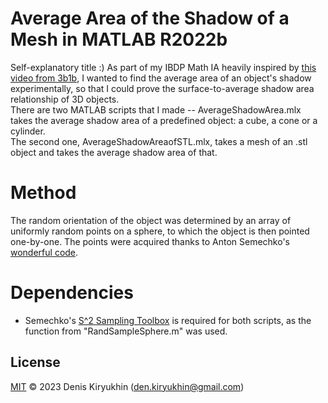 # Average Area of the Shadow of a Mesh in MATLAB R2022b
Self-explanatory title :) 
As part of my IBDP Math IA heavily inspired by [this video from 3b1b](https://www.youtube.com/watch?v=ltLUadnCyi0), I wanted to find the average area of an object's shadow experimentally, so that I could prove the surface-to-average shadow area relationship of 3D objects.  
There are two MATLAB scripts that I made -- AverageShadowArea.mlx takes the average shadow area of a predefined object: a cube, a cone or a cylinder.  
The second one, AverageShadowAreaofSTL.mlx, takes a mesh of an .stl object and takes the average shadow area of that.  
# Method  
The random orientation of the object was determined by an array of uniformly random points on a sphere, to which the object is then pointed one-by-one.
The points were acquired thanks to Anton Semechko's [wonderful code](https://github.com/AntonSemechko/S2-Sampling-Toolbox). 

# Dependencies 
* Semechko's [S^2 Sampling Toolbox](https://github.com/AntonSemechko/S2-Sampling-Toolbox) is required for both scripts, as the function from "RandSampleSphere.m" was used.

## License
[MIT](https://github.com/redcrosses/Average-Area-of-the-Shadow-of-a-Mesh/blob/main/LICENSE) © 2023 Denis Kiryukhin (den.kiryukhin@gmail.com)
